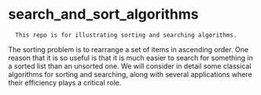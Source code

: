 # search_and_sort_algorithms


      This repo is for illustrating sorting and searching algorithms.

The sorting problem is to rearrange a set of items in ascending order. One reason that it is so useful is that it is much               easier to search for something in a sorted list than an unsorted one. We will consider in detail some classical algorithms for sorting and searching, along with several applications where their efficiency plays a critical role. 
